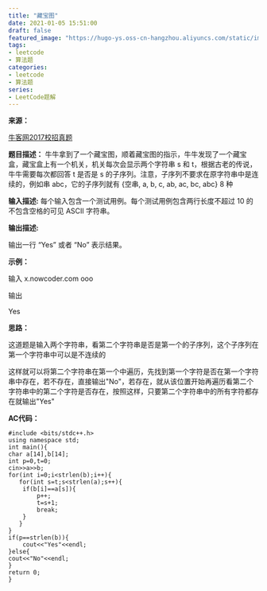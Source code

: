 ```yaml
---
title: "藏宝图"
date: 2021-01-05 15:51:00
draft: false
featured_image: "https://hugo-ys.oss-cn-hangzhou.aliyuncs.com/static/img/leetcode.jpg"
tags:
- leetcode
- 算法题
categories: 
- leetcode
- 算法题
series:
- LeetCode题解
---
```

**来源：**

[牛客网2017校招真题](https://www.nowcoder.com/ta/2017test)

**题目描述：**
牛牛拿到了一个藏宝图，顺着藏宝图的指示，牛牛发现了一个藏宝盒，藏宝盒上有一个机关，机关每次会显示两个字符串 s 和 t，根据古老的传说，牛牛需要每次都回答 t 是否是 s 的子序列。注意，子序列不要求在原字符串中是连续的，例如串 abc，它的子序列就有 {空串, a, b, c, ab, ac, bc, abc} 8 种

**输入描述:**
每个输入包含一个测试用例。每个测试用例包含两行长度不超过 10 的不包含空格的可见 ASCII 字符串。

**输出描述:**

输出一行 “Yes” 或者 “No” 表示结果。

**示例：**

输入
x.nowcoder.com ooo

输出

Yes

**思路：**

这道题是输入两个字符串，看第二个字符串是否是第一个的子序列，这个子序列在第一个字符串中可以是不连续的

这样就可以将第二个字符串在第一个中遍历，先找到第一个字符是否在第一个字符串中存在，若不存在，直接输出"No"，若存在，就从该位置开始再遍历看第二个字符串中的第二个字符是否存在，按照这样，只要第二个字符串中的所有字符都存在就输出"Yes"

**AC代码：**

```
#include <bits/stdc++.h>
using namespace std;
int main(){
char a[14],b[14];
int p=0,t=0;
cin>>a>>b;
for(int i=0;i<strlen(b);i++){
   for(int s=t;s<strlen(a);s++){
    if(b[i]==a[s]){
        p++;
        t=s+1;
        break;
    }
   }
}
if(p==strlen(b)){
    cout<<"Yes"<<endl;
}else{
cout<<"No"<<endl;
}
return 0;
}
```